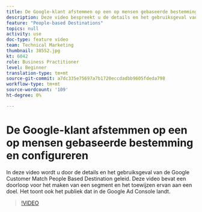 ```yaml
---
title: De Google-klant afstemmen op een op mensen gebaseerde bestemming en configureren
description: Deze video bespreekt u de details en het gebruiksgeval van de Klant van Google Gelijke Mensen Gebaseerde Doel, en omvat een analyse van het creëren van een segment en het in kaart brengen van het aan een bestemming. Het toont ook het publiek dat in de Google Ad Console landt.
feature: "People-based Destinations"
topics: null
activity: use
doc-type: feature video
team: Technical Marketing
thumbnail: 38552.jpg
kt: 6042
role: Business Practitioner
level: Beginner
translation-type: tm+mt
source-git-commit: a7dc335e75697a7b1720eccdadbb9605fdeda798
workflow-type: tm+mt
source-wordcount: '109'
ht-degree: 0%

---
```



# De Google-klant afstemmen op een op mensen gebaseerde bestemming en configureren

In deze video wordt u door de details en het gebruiksgeval van de Google Customer Match People Based Destination geleid. Deze video bevat een doorloop voor het maken van een segment en het toewijzen ervan aan een doel. Het toont ook het publiek dat in de Google Ad Console landt.

>[!VIDEO](https://video.tv.adobe.com/v/38552/?quality=12&learn=on)
